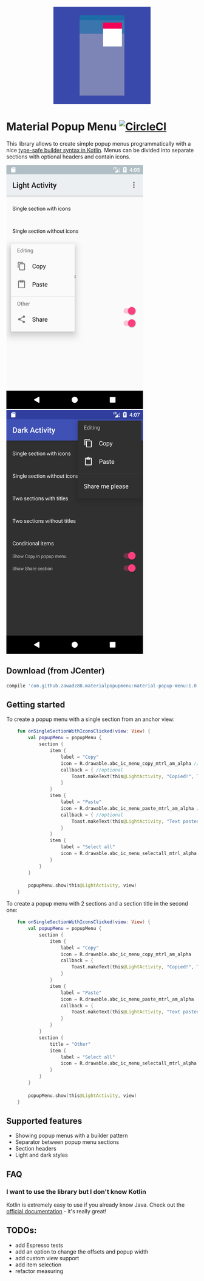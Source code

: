 <p align="center">
  <img src ="./art/components_menus.png" width="256" />
</p>

# Material Popup Menu [![CircleCI](https://circleci.com/gh/zawadz88/MaterialPopupMenu.svg?style=svg)](https://circleci.com/gh/zawadz88/MaterialPopupMenu)

This library allows to create simple popup menus programmatically with a nice [type-safe builder syntax in Kotlin](https://kotlinlang.org/docs/reference/type-safe-builders.html). Menus can be divided into separate sections with optional headers and contain icons.

<img src ="./art/sample_sections_light.png" width="360" />&nbsp;&nbsp;<img src ="./art/sample_toolbar_dark.png" width="360" />

## Download (from JCenter)
```groovy
compile 'com.github.zawadz88.materialpopupmenu:material-popup-menu:1.0.0'
```

## Getting started

To create a popup menu with a single section from an anchor view:
```kotlin
    fun onSingleSectionWithIconsClicked(view: View) {
        val popupMenu = popupMenu {
            section {
                item {
                    label = "Copy"
                    icon = R.drawable.abc_ic_menu_copy_mtrl_am_alpha //optional
                    callback = { //optional
                        Toast.makeText(this@LightActivity, "Copied!", Toast.LENGTH_SHORT).show()
                    }
                }
                item {
                    label = "Paste"
                    icon = R.drawable.abc_ic_menu_paste_mtrl_am_alpha //optional
                    callback = { //optional
                        Toast.makeText(this@LightActivity, "Text pasted!", Toast.LENGTH_SHORT).show()
                    }
                }
                item {
                    label = "Select all"
                    icon = R.drawable.abc_ic_menu_selectall_mtrl_alpha //optional
                }
            }
        }

        popupMenu.show(this@LightActivity, view)
    }

```

To create a popup menu with 2 sections and a section title in the second one:
```kotlin
    fun onSingleSectionWithIconsClicked(view: View) {
        val popupMenu = popupMenu {
            section {
                item {
                    label = "Copy"
                    icon = R.drawable.abc_ic_menu_copy_mtrl_am_alpha
                    callback = {
                        Toast.makeText(this@LightActivity, "Copied!", Toast.LENGTH_SHORT).show()
                    }
                }
                item {
                    label = "Paste"
                    icon = R.drawable.abc_ic_menu_paste_mtrl_am_alpha
                    callback = {
                        Toast.makeText(this@LightActivity, "Text pasted!", Toast.LENGTH_SHORT).show()
                    }
                }
            }
            section {
                title = "Other"
                item {
                    label = "Select all"
                    icon = R.drawable.abc_ic_menu_selectall_mtrl_alpha
                }
            }
        }

        popupMenu.show(this@LightActivity, view)
    }
```

## Supported features
* Showing popup menus with a builder pattern
* Separator between popup menu sections
* Section headers
* Light and dark styles

## FAQ

### I want to use the library but I don't know Kotlin
Kotlin is extremely easy to use if you already know Java.
Check out the [official documentation](https://kotlinlang.org/docs/reference/basic-syntax.html) - it's really great!

## TODOs:
* add Espresso tests
* add an option to change the offsets and popup width
* add custom view support
* add item selection
* refactor measuring
